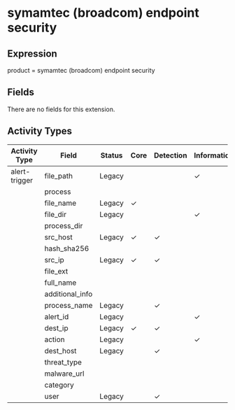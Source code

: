symamtec (broadcom) endpoint security
=====================================

Expression
----------

product = symamtec (broadcom) endpoint security

Fields
------

There are no fields for this extension.

Activity Types
--------------

| Activity Type | Field           | Status | Core     | Detection | Informational |
| ------------- | --------------- | ------ | -------- | --------- | ------------- |
| alert-trigger | file_path       | Legacy |          |           | &#10003;      |
|               | process         |        |          |           |               |
|               | file_name       | Legacy | &#10003; |           |               |
|               | file_dir        | Legacy |          |           | &#10003;      |
|               | process_dir     |        |          |           |               |
|               | src_host        | Legacy | &#10003; | &#10003;  |               |
|               | hash_sha256     |        |          |           |               |
|               | src_ip          | Legacy | &#10003; | &#10003;  |               |
|               | file_ext        |        |          |           |               |
|               | full_name       |        |          |           |               |
|               | additional_info |        |          |           |               |
|               | process_name    | Legacy |          | &#10003;  |               |
|               | alert_id        | Legacy |          |           | &#10003;      |
|               | dest_ip         | Legacy | &#10003; | &#10003;  |               |
|               | action          | Legacy |          |           | &#10003;      |
|               | dest_host       | Legacy |          | &#10003;  |               |
|               | threat_type     |        |          |           |               |
|               | malware_url     |        |          |           |               |
|               | category        |        |          |           |               |
|               | user            | Legacy |          | &#10003;  |               |


